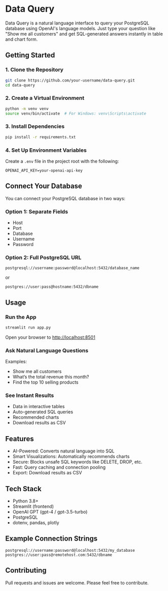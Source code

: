 # Data Query

Data Query is a natural language interface to query your PostgreSQL database using OpenAI's language models. Just type your question like "Show me all customers" and get SQL-generated answers instantly in table and chart form.

## Getting Started

### 1. Clone the Repository

```bash
git clone https://github.com/your-username/data-query.git
cd data-query
```

### 2. Create a Virtual Environment

```bash
python -m venv venv
source venv/bin/activate  # For Windows: venv\Scripts\activate
```

### 3. Install Dependencies

```bash
pip install -r requirements.txt
```

### 4. Set Up Environment Variables

Create a `.env` file in the project root with the following:

```
OPENAI_API_KEY=your-openai-api-key
```

## Connect Your Database

You can connect your PostgreSQL database in two ways:

### Option 1: Separate Fields

- Host
- Port
- Database
- Username
- Password

### Option 2: Full PostgreSQL URL

```
postgresql://username:password@localhost:5432/database_name
```

or

```
postgres://user:pass@hostname:5432/dbname
```

## Usage

### Run the App

```bash
streamlit run app.py
```

Open your browser to [http://localhost:8501](http://localhost:8501)

### Ask Natural Language Questions

Examples:

- Show me all customers
- What’s the total revenue this month?
- Find the top 10 selling products

### See Instant Results

- Data in interactive tables
- Auto-generated SQL queries
- Recommended charts
- Download results as CSV

## Features

- AI-Powered: Converts natural language into SQL
- Smart Visualizations: Automatically recommends charts
- Secure: Blocks unsafe SQL keywords like DELETE, DROP, etc.
- Fast: Query caching and connection pooling
- Export: Download results as CSV

## Tech Stack

- Python 3.8+
- Streamlit (frontend)
- OpenAI GPT (gpt-4 / gpt-3.5-turbo)
- PostgreSQL
- dotenv, pandas, plotly

## Example Connection Strings

```
postgresql://username:password@localhost:5432/my_database
postgres://user:pass@remotehost.com:5432/dbname
```

## Contributing

Pull requests and issues are welcome. Please feel free to contribute.
